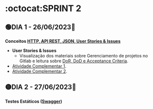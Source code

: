 # :octocat:SPRINT 2
## :green_circle:DIA 1 - 26/06/2023:pushpin:
**Conceitos [HTTP, API REST, JSON, User Stories & Issues](https://github.com/AndressaComp/SPRINTs/issues/17#issue-1777819695)**
- **User Stories & Issues**
   - Visualização dos materiais sobre Gerenciamento de projetos no Gitlab e leitura sobre [DoR, DoD e Acceptance Criteria](https://github.com/AndressaComp/SPRINTs/issues/16#issue-1777386237).
- [Atividade Complementar 1](https://github.com/users/AndressaComp/projects/1/views/1).
- [Atividade Complementar 2](https://github.com/AndressaComp/SPRINTs/issues/18#issue-1777847171).

## :yellow_circle:DIA 2 - 27/06/2023:pushpin:
**Testes Estáticos ([Swagger]())**
